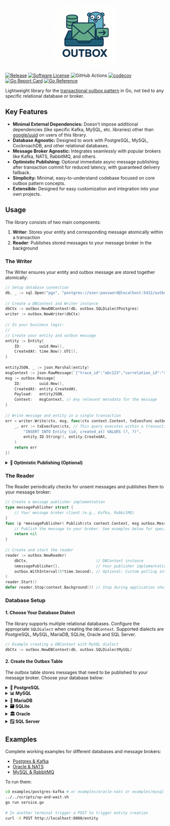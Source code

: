<p align="center" class="disable-logo">
<a href="#"><img src="assets/logo.png" width="200"/></a>
</p>


[![Release](https://img.shields.io/github/release/oagudo/outbox.svg?style=flat-square)](https://github.com/oagudo/outbox/releases/latest)
[![Software License](https://img.shields.io/badge/license-MIT-brightgreen.svg?style=flat-square)](LICENSE.md)
![GitHub Actions](https://github.com/oagudo/outbox/actions/workflows/ci.yml/badge.svg)
[![codecov](https://codecov.io/gh/oagudo/outbox/graph/badge.svg?token=KH1GUAV4VR)](https://codecov.io/gh/oagudo/outbox)
[![Go Report Card](https://goreportcard.com/badge/github.com/oagudo/outbox?style=flat-square)](https://goreportcard.com/report/github.com/oagudo/outbox)
[![Go Reference](https://pkg.go.dev/badge/github.com/oagudo/outbox/v4.svg)](https://pkg.go.dev/github.com/oagudo/outbox)

Lightweight library for the [transactional outbox pattern](https://microservices.io/patterns/data/transactional-outbox.html) in Go, not tied to any specific relational database or broker.

## Key Features

- **Minimal External Dependencies:** Doesn't impose additional dependencies (like specific Kafka, MySQL, etc. libraries) other than [google/uuid](https://github.com/google/uuid) on users of this library.
- **Database Agnostic:** Designed to work with PostgreSQL, MySQL, CockroachDB, and other relational databases.
- **Message Broker Agnostic:** Integrates seamlessly with popular brokers like Kafka, NATS, RabbitMQ, and others.
- **Optimistic Publishing:** Optional immediate async message publishing after transaction commit for reduced latency, with guaranteed delivery fallback.
- **Simplicity:** Minimal, easy-to-understand codebase focused on core outbox pattern concepts.
- **Extensible:** Designed for easy customization and integration into your own projects.

## Usage

The library consists of two main components:

1. **Writer**: Stores your entity and corresponding message atomically within a transaction
2. **Reader**: Publishes stored messages to your message broker in the background

### The Writer

The Writer ensures your entity and outbox message are stored together atomically:

```go
// Setup database connection
db, _ := sql.Open("pgx", "postgres://user:password@localhost:5432/outbox?sslmode=disable")

// Create a DBContext and Writer instance
dbCtx := outbox.NewDBContext(db, outbox.SQLDialectPostgres)
writer := outbox.NewWriter(dbCtx)

// In your business logic:
//
// Create your entity and outbox message
entity := Entity{
    ID:        uuid.New(),
    CreatedAt: time.Now().UTC(),
}

entityJSON, _ := json.Marshal(entity)
msgContext := json.RawMessage(`{"trace_id":"abc123","correlation_id":"xyz789"}`)
msg := outbox.Message{
    ID:        uuid.New(),
    CreatedAt: entity.CreatedAt,
    Payload:   entityJSON,
    Context:   msgContext, // Any relevant metadata for the message
}

// Write message and entity in a single transaction
err = writer.Write(ctx, msg, func(ctx context.Context, txExecFunc outbox.TxExecFunc) error {
    _, err := txExecFunc(ctx, // This query executes within a transaction
        "INSERT INTO Entity (id, created_at) VALUES (?, ?)",
        entity.ID.String(), entity.CreatedAt,
    )
    return err
})
```

<details>
<summary><strong>🚀 Optimistic Publishing (Optional)</strong></summary>

Optimistic publishing attempts to publish messages immediately after transaction commit, reducing latency while maintaining guaranteed delivery through the background reader as fallback.

#### How It Works

1. Transaction commits (entity + outbox message stored)
2. Immediate publish attempt to broker (asynchronously, will not block the incoming request)
3. On success: message is removed from outbox
4. On failure: background reader handles delivery later

#### Configuration

```go
// Create publisher (same as used by reader)
publisher := &messagePublisher{}

// Enable optimistic publishing in writer
writer := outbox.NewWriter(dbCtx, outbox.WithOptimisticPublisher(publisher))
```

**Important considerations:**
- Publishing happens asynchronously after transaction commit
- Message consumers must be idempotent as messages could be published twice - by the optimistic publisher and the reader (Note: consumer idempotency is a good practice regardless of optimistic publishing, though some brokers also provide deduplication features)
- Publishing failures don't affect your transactions - they don't cause `Write()` to fail

</details>

### The Reader

The Reader periodically checks for unsent messages and publishes them to your message broker:

```go
// Create a message publisher implementation
type messagePublisher struct {
    // Your message broker client (e.g., Kafka, RabbitMQ)
}
func (p *messagePublisher) Publish(ctx context.Context, msg outbox.Message) error {
    // Publish the message to your broker. See examples below for specific implementations
    return nil
}

// Create and start the reader
reader := outbox.NewReader(
    dbCtx,                              // DBContext instance
    &messagePublisher{},                // Your publisher implementation
    outbox.WithInterval(5*time.Second), // Optional: Custom polling interval (default: 10s)
)
reader.Start()
defer reader.Stop(context.Background()) // Stop during application shutdown
```

### Database Setup

#### 1. Choose Your Database Dialect

The library supports multiple relational databases. Configure the appropriate `SQLDialect` when creating the `DBContext`. Supported dialects are PostgreSQL, MySQL, MariaDB, SQLite, Oracle and SQL Server.

```go
// Example creating a DBContext with MySQL dialect
dbCtx := outbox.NewDBContext(db, outbox.SQLDialectMySQL)
```

#### 2. Create the Outbox Table

The outbox table stores messages that need to be published to your message broker. Choose your database below:

<details>
<summary><strong>🐘 PostgreSQL</strong></summary>

```sql
CREATE TABLE IF NOT EXISTS Outbox (
    id UUID PRIMARY KEY,
    created_at TIMESTAMP WITH TIME ZONE NOT NULL DEFAULT NOW(),
    context BYTEA NOT NULL,
    payload BYTEA NOT NULL
);

CREATE INDEX IF NOT EXISTS idx_outbox_created_at ON Outbox (created_at);
```
</details>

<details>
<summary><strong>📊 MySQL</strong></summary>

```sql
CREATE TABLE IF NOT EXISTS Outbox (
    id BINARY(16) PRIMARY KEY,
    created_at TIMESTAMP(3) NOT NULL DEFAULT CURRENT_TIMESTAMP(3),
    context BLOB NOT NULL,
    payload BLOB NOT NULL
);

CREATE INDEX idx_outbox_created_at ON Outbox (created_at);
```
</details>

<details>
<summary><strong>🐬 MariaDB</strong></summary>

```sql
CREATE TABLE IF NOT EXISTS Outbox (
    id UUID PRIMARY KEY,
    created_at TIMESTAMP(3) NOT NULL DEFAULT CURRENT_TIMESTAMP(3),
    context BLOB NOT NULL,
    payload BLOB NOT NULL
);

CREATE INDEX idx_outbox_created_at ON Outbox (created_at);
```
</details>

<details>
<summary><strong>🗃️ SQLite</strong></summary>

```sql
CREATE TABLE IF NOT EXISTS Outbox (
    id TEXT PRIMARY KEY,
    created_at DATETIME NOT NULL DEFAULT CURRENT_TIMESTAMP,
    context BLOB NOT NULL,
    payload BLOB NOT NULL
);

CREATE INDEX IF NOT EXISTS idx_outbox_created_at ON Outbox (created_at);
```
</details>

<details>
<summary><strong>🏛️ Oracle</strong></summary>

```sql
CREATE TABLE Outbox (
    id RAW(16) PRIMARY KEY,
    created_at TIMESTAMP WITH TIME ZONE DEFAULT SYSTIMESTAMP NOT NULL,
    context BLOB NOT NULL,
    payload BLOB NOT NULL
);

CREATE INDEX idx_outbox_created_at ON Outbox (created_at);
```
</details>

<details>
<summary><strong>🪟 SQL Server</strong></summary>

```sql
CREATE TABLE Outbox (
    id UNIQUEIDENTIFIER PRIMARY KEY DEFAULT NEWID(),
    created_at DATETIME2(3) NOT NULL DEFAULT GETUTCDATE(),
    context VARBINARY(MAX) NOT NULL,
    payload VARBINARY(MAX) NOT NULL
);

CREATE INDEX idx_outbox_created_at ON Outbox (created_at);
```
</details>

## Examples

Complete working examples for different databases and message brokers:

- [Postgres & Kafka](./examples/postgres-kafka/service.go)
- [Oracle & NATS](./examples/oracle-nats/service.go)
- [MySQL & RabbitMQ](./examples/mysql-rabbitmq/service.go)

To run them:

```bash
cd examples/postgres-kafka # or examples/oracle-nats or examples/mysql-rabitmq
../../scripts/up-and-wait.sh
go run service.go

# In another terminal trigger a POST to trigger entity creation
curl -X POST http://localhost:8080/entity
```